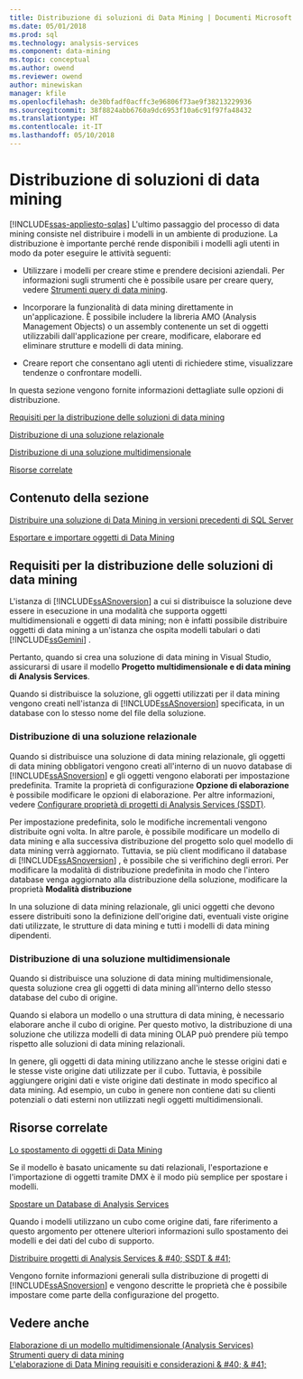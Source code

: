 ```yaml
---
title: Distribuzione di soluzioni di Data Mining | Documenti Microsoft
ms.date: 05/01/2018
ms.prod: sql
ms.technology: analysis-services
ms.component: data-mining
ms.topic: conceptual
ms.author: owend
ms.reviewer: owend
author: minewiskan
manager: kfile
ms.openlocfilehash: de30bfadf0acffc3e96806f73ae9f38213229936
ms.sourcegitcommit: 38f8824abb6760a9dc6953f10a6c91f97fa48432
ms.translationtype: HT
ms.contentlocale: it-IT
ms.lasthandoff: 05/10/2018
---
```

# <a name="deployment-of-data-mining-solutions"></a>Distribuzione di soluzioni di data mining
[!INCLUDE[ssas-appliesto-sqlas](../../includes/ssas-appliesto-sqlas.md)]
  L'ultimo passaggio del processo di data mining consiste nel distribuire i modelli in un ambiente di produzione. La distribuzione è importante perché rende disponibili i modelli agli utenti in modo da poter eseguire le attività seguenti:  
  
-   Utilizzare i modelli per creare stime e prendere decisioni aziendali. Per informazioni sugli strumenti che è possibile usare per creare query, vedere [Strumenti query di data mining](../../analysis-services/data-mining/data-mining-query-tools.md).  
  
-   Incorporare la funzionalità di data mining direttamente in un'applicazione. È possibile includere la libreria AMO (Analysis Management Objects) o un assembly contenente un set di oggetti utilizzabili dall'applicazione per creare, modificare, elaborare ed eliminare strutture e modelli di data mining.  
  
-   Creare report che consentano agli utenti di richiedere stime, visualizzare tendenze o confrontare modelli.  
  
 In questa sezione vengono fornite informazioni dettagliate sulle opzioni di distribuzione.  
  
 [Requisiti per la distribuzione delle soluzioni di data mining](#bkmk_Reqs)  
  
 [Distribuzione di una soluzione relazionale](#bkmk_RelationalSltn)  
  
 [Distribuzione di una soluzione multidimensionale](#bkmk_MDSltn)  
  
 [Risorse correlate](#bkmk_Resources)  
  
## <a name="in-this-section"></a>Contenuto della sezione  
 [Distribuire una soluzione di Data Mining in versioni precedenti di SQL Server](../../analysis-services/data-mining/deploy-a-data-mining-solution-to-previous-versions-of-sql-server.md)  
  
 [Esportare e importare oggetti di Data Mining](../../analysis-services/data-mining/export-and-import-data-mining-objects.md)  
  
##  <a name="bkmk_Reqs"></a> Requisiti per la distribuzione delle soluzioni di data mining  
 L'istanza di [!INCLUDE[ssASnoversion](../../includes/ssasnoversion-md.md)] a cui si distribuisce la soluzione deve essere in esecuzione in una modalità che supporta oggetti multidimensionali e oggetti di data mining; non è infatti possibile distribuire oggetti di data mining a un'istanza che ospita modelli tabulari o dati [!INCLUDE[ssGemini](../../includes/ssgemini-md.md)] .  
  
 Pertanto, quando si crea una soluzione di data mining in Visual Studio, assicurarsi di usare il modello **Progetto multidimensionale e di data mining di Analysis Services**.  
  
 Quando si distribuisce la soluzione, gli oggetti utilizzati per il data mining vengono creati nell'istanza di [!INCLUDE[ssASnoversion](../../includes/ssasnoversion-md.md)] specificata, in un database con lo stesso nome del file della soluzione.  
  
###  <a name="bkmk_RelationalSltn"></a> Distribuzione di una soluzione relazionale  
 Quando si distribuisce una soluzione di data mining relazionale, gli oggetti di data mining obbligatori vengono creati all'interno di un nuovo database di [!INCLUDE[ssASnoversion](../../includes/ssasnoversion-md.md)] e gli oggetti vengono elaborati per impostazione predefinita. Tramite la proprietà di configurazione **Opzione di elaborazione** è possibile modificare le opzioni di elaborazione. Per altre informazioni, vedere [Configurare proprietà di progetti di Analysis Services &#40;SSDT&#41;](../../analysis-services/multidimensional-models/configure-analysis-services-project-properties-ssdt.md).  
  
 Per impostazione predefinita, solo le modifiche incrementali vengono distribuite ogni volta. In altre parole, è possibile modificare un modello di data mining e alla successiva distribuzione del progetto solo quel modello di data mining verrà aggiornato. Tuttavia, se più client modificano il database di [!INCLUDE[ssASnoversion](../../includes/ssasnoversion-md.md)] , è possibile che si verifichino degli errori. Per modificare la modalità di distribuzione predefinita in modo che l'intero database venga aggiornato alla distribuzione della soluzione, modificare la proprietà **Modalità distribuzione**  
  
 In una soluzione di data mining relazionale, gli unici oggetti che devono essere distribuiti sono la definizione dell'origine dati, eventuali viste origine dati utilizzate, le strutture di data mining e tutti i modelli di data mining dipendenti.  
  
###  <a name="bkmk_MDSltn"></a> Distribuzione di una soluzione multidimensionale  
 Quando si distribuisce una soluzione di data mining multidimensionale, questa soluzione crea gli oggetti di data mining all'interno dello stesso database del cubo di origine.  
  
 Quando si elabora un modello o una struttura di data mining, è necessario elaborare anche il cubo di origine. Per questo motivo, la distribuzione di una soluzione che utilizza modelli di data mining OLAP può prendere più tempo rispetto alle soluzioni di data mining relazionali.  
  
 In genere, gli oggetti di data mining utilizzano anche le stesse origini dati e le stesse viste origine dati utilizzate per il cubo. Tuttavia, è possibile aggiungere origini dati e viste origine dati destinate in modo specifico al data mining. Ad esempio, un cubo in genere non contiene dati su clienti potenziali o dati esterni non utilizzati negli oggetti multidimensionali.  
  
##  <a name="bkmk_Resources"></a> Risorse correlate  
 [Lo spostamento di oggetti di Data Mining](../../analysis-services/data-mining/moving-data-mining-objects.md)  
  
 Se il modello è basato unicamente su dati relazionali, l'esportazione e l'importazione di oggetti tramite DMX è il modo più semplice per spostare i modelli.  
  
 [Spostare un Database di Analysis Services](../../analysis-services/multidimensional-models/move-an-analysis-services-database.md)  
  
 Quando i modelli utilizzano un cubo come origine dati, fare riferimento a questo argomento per ottenere ulteriori informazioni sullo spostamento dei modelli e dei dati del cubo di supporto.  
  
 [Distribuire progetti di Analysis Services & #40; SSDT & #41;](../../analysis-services/multidimensional-models/deploy-analysis-services-projects-ssdt.md)  
  
 Vengono fornite informazioni generali sulla distribuzione di progetti di [!INCLUDE[ssASnoversion](../../includes/ssasnoversion-md.md)] e vengono descritte le proprietà che è possibile impostare come parte della configurazione del progetto.  
  
## <a name="see-also"></a>Vedere anche  
 [Elaborazione di un modello multidimensionale &#40;Analysis Services&#41;](../../analysis-services/multidimensional-models/processing-a-multidimensional-model-analysis-services.md)   
 [Strumenti query di data mining](../../analysis-services/data-mining/data-mining-query-tools.md)   
 [L'elaborazione di Data Mining requisiti e considerazioni & #40; & #41;](../../analysis-services/data-mining/processing-requirements-and-considerations-data-mining.md)  
  
  
